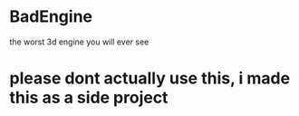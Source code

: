 # BadEngine
the worst 3d engine you will ever see


# please dont actually use this, i made this as a side project


